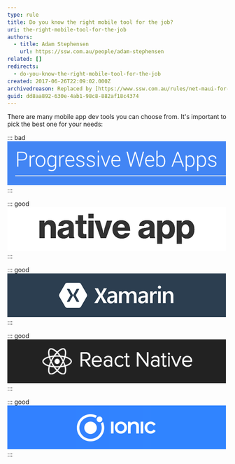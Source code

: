 ```yaml
---
type: rule
title: Do you know the right mobile tool for the job?
uri: the-right-mobile-tool-for-the-job
authors:
  - title: Adam Stephensen
    url: https://ssw.com.au/people/adam-stephensen
related: []
redirects:
  - do-you-know-the-right-mobile-tool-for-the-job
created: 2017-06-26T22:09:02.000Z
archivedreason: Replaced by [https://www.ssw.com.au/rules/net-maui-for-xplat-ui](/net-maui-for-xplat-ui)
guid: dd8aa892-630e-4ab1-98c8-882af18c4374
---
```


There are many mobile app dev tools you can choose from. It's important to pick the best one for your needs:

<!--endintro-->

::: bad  
![Bad Example - Personal Web Apps (PWAs) show enormous promise for the future but currently do not support iOS](pwa.png)  
:::

::: good  
![Figure: Good Example - Choose Native for the very best experience and if money is no object](native.png)  
:::

::: good  
![Figure: Good Example - Choose Xamarin if your team know C# & XAML and you need a native app](xamarin.png)  
:::

::: good  
![Figure: Good Example - Choose React Native if your team know React and you need native app feel without the development overhead](reactnative.png)  
:::

::: good  
![Figure: Good Example - Choose Ionic if you are building enterprise applications, need a web app + mobile app, or your team know Angular, React or Vue](ionic.png)  
:::

